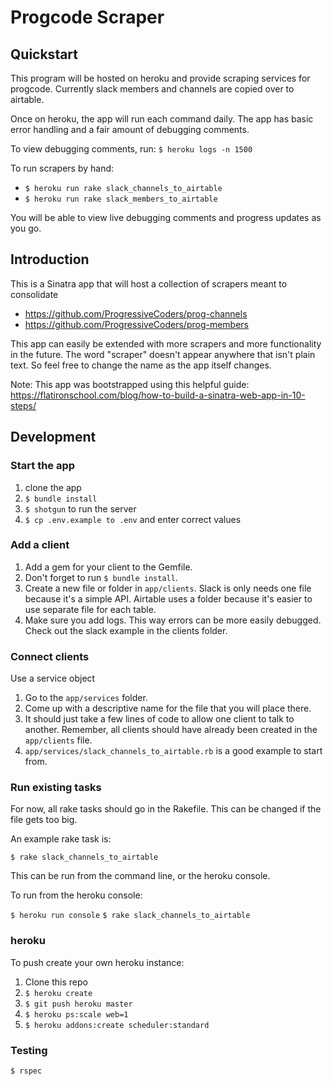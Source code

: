 # Progcode Scraper

## Quickstart

This program will be hosted on heroku and provide scraping services for progcode. Currently slack members and channels are copied over to airtable.

Once on heroku, the app will run each command daily. The app has basic error handling and a fair amount of debugging comments.

To view debugging comments, run: `$ heroku logs -n 1500`

To run scrapers by hand:

* `$ heroku run rake slack_channels_to_airtable`
* `$ heroku run rake slack_members_to_airtable`

You will be able to view live debugging comments and progress updates as you go.

## Introduction

This is a Sinatra app that will host a collection of scrapers meant to consolidate
* https://github.com/ProgressiveCoders/prog-channels
* https://github.com/ProgressiveCoders/prog-members

This app can easily be extended with more scrapers and more functionality in the future. The word "scraper" doesn't appear anywhere that isn't plain text. So feel free to change the name as the app itself changes.

Note: This app was bootstrapped using this helpful guide: https://flatironschool.com/blog/how-to-build-a-sinatra-web-app-in-10-steps/

## Development

### Start the app

1. clone the app
1. `$ bundle install`
1. `$ shotgun` to run the server
1. `$ cp .env.example to .env` and enter correct values

### Add a client

1. Add a gem for your client to the Gemfile.
1. Don't forget to run `$ bundle install`.
1. Create a new file or folder in `app/clients`. Slack is only needs one file because it's a simple API. Airtable uses a folder because it's easier to use separate file for each table.
1. Make sure you add logs. This way errors can be more easily debugged. Check out the slack example in the clients folder.

### Connect clients

Use a service object

1. Go to the `app/services` folder.
1. Come up with a descriptive name for the file that you will place there.
1. It should just take a few lines of code to allow one client to talk to another. Remember, all clients should have already been created in the `app/clients` file.
1. `app/services/slack_channels_to_airtable.rb` is a good example to start from.

### Run existing tasks

For now, all rake tasks should go in the Rakefile. This can be changed if the file gets too big.

An example rake task is:

`$ rake slack_channels_to_airtable`

This can be run from the command line, or the heroku console.

To run from the heroku console:

`$ heroku run console`
`$ rake slack_channels_to_airtable`

### heroku

To push create your own heroku instance:

1. Clone this repo
1. `$ heroku create`
1. `$ git push heroku master`
1. `$ heroku ps:scale web=1`
1. `$ heroku addons:create scheduler:standard`
### Testing

`$ rspec`
